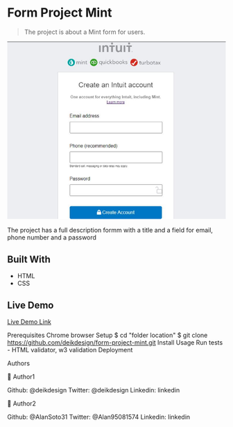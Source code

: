 # Form Project Mint

> The project is about a Mint form for users.

![screenshot](./mint_screenshot.JPG)

The project has a full description formm with a title and a field for email, phone number and a password

## Built With

- HTML
- CSS

## Live Demo

[Live Demo Link](https://deikdesign.github.io/form-project-mint/)

Prerequisites
Chrome browser
Setup
$ cd "folder location"
$ git clone https://github.com/deikdesign/form-project-mint.git
Install
Usage 
Run tests - HTML validator, w3 validation
Deployment 

Authors

👤 Author1

Github: @deikdesign
Twitter: @deikdesign
Linkedin: linkedin

👤 Author2

Github: @AlanSoto31
Twitter: @Alan95081574
Linkedin: linkedin
